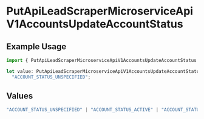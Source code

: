 # PutApiLeadScraperMicroserviceApiV1AccountsUpdateAccountStatus

## Example Usage

```typescript
import { PutApiLeadScraperMicroserviceApiV1AccountsUpdateAccountStatus } from "oppulence-backend-sdk/models/operations";

let value: PutApiLeadScraperMicroserviceApiV1AccountsUpdateAccountStatus =
  "ACCOUNT_STATUS_UNSPECIFIED";
```

## Values

```typescript
"ACCOUNT_STATUS_UNSPECIFIED" | "ACCOUNT_STATUS_ACTIVE" | "ACCOUNT_STATUS_SUSPENDED" | "ACCOUNT_STATUS_PENDING_VERIFICATION"
```